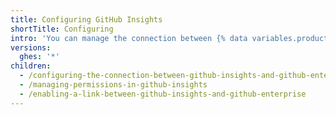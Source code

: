```yaml
---
title: Configuring GitHub Insights
shortTitle: Configuring
intro: 'You can manage the connection between {% data variables.product.prodname_insights %} and {% data variables.product.prodname_enterprise %} and manage permissions for {% data variables.product.prodname_insights %} users.'
versions:
  ghes: '*'
children:
  - /configuring-the-connection-between-github-insights-and-github-enterprise
  - /managing-permissions-in-github-insights
  - /enabling-a-link-between-github-insights-and-github-enterprise
---
```


